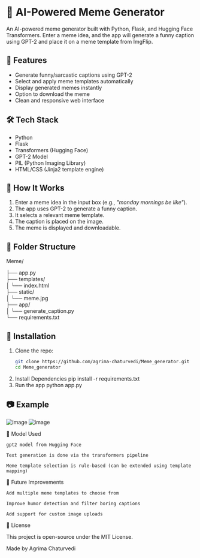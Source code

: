 # 🤖 AI-Powered Meme Generator

An AI-powered meme generator built with Python, Flask, and Hugging Face Transformers. Enter a meme idea, and the app will generate a funny caption using GPT-2 and place it on a meme template from ImgFlip.

## 📸 Features

- Generate funny/sarcastic captions using GPT-2
- Select and apply meme templates automatically
- Display generated memes instantly
- Option to download the meme
- Clean and responsive web interface

## 🛠️ Tech Stack

- Python
- Flask
- Transformers (Hugging Face)
- GPT-2 Model
- PIL (Python Imaging Library)
- HTML/CSS (Jinja2 template engine)

## 🚀 How It Works

1. Enter a meme idea in the input box (e.g., *"monday mornings be like"*).
2. The app uses GPT-2 to generate a funny caption.
3. It selects a relevant meme template.
4. The caption is placed on the image.
5. The meme is displayed and downloadable.

## 📁 Folder Structure

Meme/<div>
├── app.py<div>
├── templates/<div>
│ └── index.html<div>
├── static/<div>
│ └── meme.jpg<div>
├── app/<div>
│ └── generate_caption.py<div>
└── requirements.txt<div>

## 🔧 Installation

1. Clone the repo:
   ```bash
   git clone https://github.com/agrima-chaturvedi/Meme_generator.git
   cd Meme_generator
2. Install Dependencies
    pip install -r requirements.txt
3. Run the app
    python app.py

   
## 📷 Example

![image](https://github.com/user-attachments/assets/0ed8f635-3f54-4879-9fa1-9259218094a5)
![image](https://github.com/user-attachments/assets/51d8e34e-920c-4e50-8c46-94666fb7e7f2)

🧠 Model Used

    gpt2 model from Hugging Face

    Text generation is done via the transformers pipeline

    Meme template selection is rule-based (can be extended using template mapping)

📝 Future Improvements

    Add multiple meme templates to choose from

    Improve humor detection and filter boring captions

    Add support for custom image uploads

📄 License

This project is open-source under the MIT License.

Made by Agrima Chaturvedi
